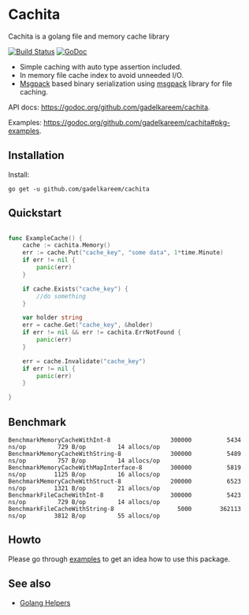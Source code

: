 # Cachita
Cachita is a golang file and memory cache library 

[![Build Status](https://travis-ci.org/gadelkareem/cachita.svg)](https://travis-ci.org/gadelkareem/cachita)
[![GoDoc](https://godoc.org/github.com/gadelkareem/cachita?status.svg)](https://godoc.org/github.com/gadelkareem/cachita)

- Simple caching with auto type assertion included.
- In memory file cache index to avoid unneeded I/O.
- [Msgpack](https://msgpack.org/index.html) based binary serialization using [msgpack](https://github.com/vmihailenco/msgpack) library for file caching.


API docs: https://godoc.org/github.com/gadelkareem/cachita.

Examples: https://godoc.org/github.com/gadelkareem/cachita#pkg-examples.

## Installation

Install:

```shell
go get -u github.com/gadelkareem/cachita
```

## Quickstart

```go

func ExampleCache() {
	cache := cachita.Memory()
	err := cache.Put("cache_key", "some data", 1*time.Minute)
	if err != nil {
		panic(err)
	}

	if cache.Exists("cache_key") {
		//do something
	}

	var holder string
	err = cache.Get("cache_key", &holder)
	if err != nil && err != cachita.ErrNotFound {
		panic(err)
	}

	err = cache.Invalidate("cache_key")
	if err != nil {
		panic(err)
	}

}

```

## Benchmark

```
BenchmarkMemoryCacheWithInt-8            	  300000	      5434 ns/op	     729 B/op	      14 allocs/op
BenchmarkMemoryCacheWithString-8         	  300000	      5489 ns/op	     757 B/op	      14 allocs/op
BenchmarkMemoryCacheWithMapInterface-8   	  300000	      5819 ns/op	    1125 B/op	      16 allocs/op
BenchmarkMemoryCacheWithStruct-8         	  200000	      6523 ns/op	    1321 B/op	      21 allocs/op
BenchmarkFileCacheWithInt-8              	  300000	      5423 ns/op	     729 B/op	      14 allocs/op
BenchmarkFileCacheWithString-8           	    5000	    362113 ns/op	    3812 B/op	      55 allocs/op
```

## Howto

Please go through [examples](https://godoc.org/github.com/gadelkareem/cachita#pkg-examples) to get an idea how to use this package.

## See also

- [Golang Helpers](https://github.com/gadelkareem/go-helpers)
